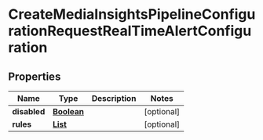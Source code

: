 

# CreateMediaInsightsPipelineConfigurationRequestRealTimeAlertConfiguration


## Properties

| Name | Type | Description | Notes |
|------------ | ------------- | ------------- | -------------|
|**disabled** | [**Boolean**](Boolean.md) |  |  [optional] |
|**rules** | [**List**](List.md) |  |  [optional] |



